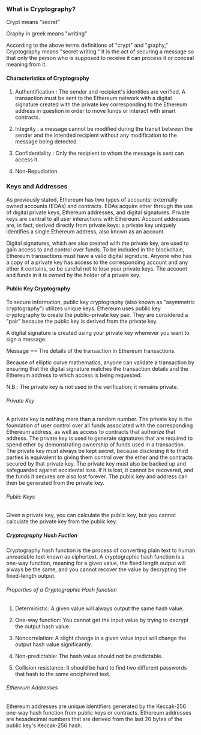 ### What is Cryptography?
Crypt means "secret"

Graphy in greek means "writing"

According to the above terms definitions of "crypt" and "graphy," Cryptography means "secret writing." It is the act of securing a message so that only the person who is supposed to receive it can process it or conceal meaning from it.

#### Characteristics of Cryptography
1. Authentification : The sender and recipient's identities are verified. A transaction must be sent to the Ethereum network with a digital signature created with the private key corresponding to the Ethereum address in question in order to move funds or interact with smart contracts. 

2. Integrity : a message cannot be modified during the transit between the sender and the intended recipient without any modification to the message being detected.

3. Confidentiality : Only the recipient to whom the message is sent can access it.

4. Non-Repudiation


### Keys and Addresses
As previously stated, Ethereum has two types of accounts: externally owned accounts (EOAs) and contracts. EOAs acquire ether through the use of digital private keys, Ethereum addresses, and digital signatures. Private keys are central to all user interactions with Ethereum. Account addresses are, in fact, derived directly from private keys: a private key uniquely identifies a single Ethereum address, also known as an account.

Digital signatures, which are also created with the private key, are used to gain access to and control over funds. To be included in the blockchain, Ethereum transactions must have a valid digital signature. Anyone who has a copy of a private key has access to the corresponding account and any ether it contains, so be careful not to lose your private keys. 
The account and funds in it is owned by the holder of a private key.


#### Public Key Cryptography
To secure information, public key cryptography (also known as "asymmetric cryptography") utilizes unique keys.  Ethereum uses public key cryptography to create the public–private key pair. They are considered a "pair" because the public key is derived from the private key.

A digital signature is created using your private key whenever you want to sign a message. 

Message == The details of the transaction in Ethereum transactions.

Because of elliptic curve mathematics, anyone can validate a transaction by ensuring that the digital signature matches the transaction details and the Ethereum address to which access is being requested.

N.B.: The private key is not used in the verification; it remains private.

###### Private Key
A private key is nothing more than a random number. The private key is the foundation of user control over all funds associated with the corresponding Ethereum address, as well as access to contracts that authorize that address. 
The private key is used to generate signatures that are required to spend ether by demonstrating ownership of funds used in a transaction. 
The private key must always be kept secret, because disclosing it to third parties is equivalent to giving them control over the ether and the contracts secured by that private key. 
The private key must also be backed up and safeguarded against accidental loss. If it is lost, it cannot be recovered, and the funds it secures are also lost forever.
The public key and address can then be generated from the private key.


###### Public Keys
Given a private key, you can calculate the public key, but you cannot calculate the private key from the public key.


##### Cryptography Hash Fuction
 Cryptography hash function is the process of converting plain text to human unreadable text known as ciphertext. A cryptographic hash function is a one-way function, meaning for a given value, the fixed length output will always be the same, and you cannot recover the value by decrypting the fixed-length output.

###### Properties of a Cryptographic Hash function
1. Deterministic: A given value will always output the same hash value.
2. One-way function: You cannot get the input value by trying to decrypt the output hash value.
3. Noncorrelation: A slight change in a given value input will change the output hash value significantly.
4. Non-predictable: The hash value should not be predictable.

5. Collision resistance​: It should be hard to find two different passwords that hash to the same enciphered text.


###### Ethereum Addresses
Ethereum addresses are unique identifiers generated by the Keccak-256 one-way hash function from public keys or contracts.
Ethereum addresses are hexadecimal numbers that are derived from the last 20 bytes of the public key's Keccak-256 hash.